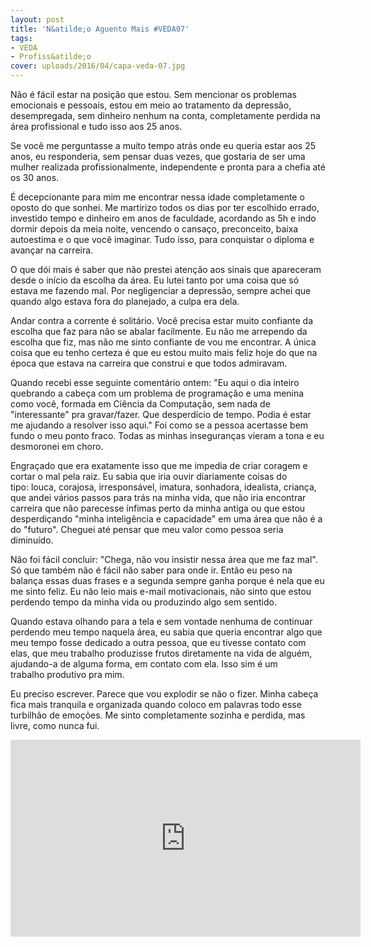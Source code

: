 ```yaml
---
layout: post
title: 'N&atilde;o Aguento Mais #VEDA07'
tags:
- VEDA
- Profiss&atilde;o
cover: uploads/2016/04/capa-veda-07.jpg
---
```


N&atilde;o &eacute; f&aacute;cil estar na posi&ccedil;&atilde;o que estou. Sem mencionar os problemas emocionais e pessoais, estou em&nbsp;meio ao tratamento da depress&atilde;o, desempregada, sem dinheiro nenhum na conta, completamente perdida na &aacute;rea profissional e tudo isso aos 25 anos.

Se voc&ecirc; me perguntasse a muito tempo atr&aacute;s onde eu queria estar aos 25 anos, eu responderia, sem pensar duas vezes, que gostaria de ser uma mulher realizada profissionalmente, independente e pronta para a chefia at&eacute; os 30 anos.

&Eacute; decepcionante para mim me encontrar nessa idade&nbsp;completamente o oposto do que sonhei. Me martirizo todos os dias por ter escolhido errado, investido tempo e dinheiro em anos de faculdade, acordando as 5h e indo dormir depois da meia noite, vencendo o cansa&ccedil;o, preconceito, baixa autoestima e o que voc&ecirc; imaginar. Tudo isso,&nbsp;para conquistar o diploma e avan&ccedil;ar na carreira.

O que d&oacute;i mais &eacute; saber que n&atilde;o prestei aten&ccedil;&atilde;o aos sinais que apareceram desde o in&iacute;cio da escolha da &aacute;rea. Eu lutei tanto por uma coisa que s&oacute; estava me fazendo mal. Por negligenciar&nbsp;a depress&atilde;o, sempre achei que quando algo estava fora do planejado, a culpa era dela.

Andar contra a corrente &eacute; solit&aacute;rio. Voc&ecirc; precisa estar muito confiante da escolha que faz para n&atilde;o se abalar facilmente. Eu n&atilde;o me arrependo da escolha que fiz, mas n&atilde;o me sinto confiante de vou me encontrar. A &uacute;nica coisa que eu tenho certeza &eacute; que eu estou muito mais feliz hoje do que na &eacute;poca que estava na carreira que construi e que todos admiravam.

Quando recebi esse seguinte&nbsp;coment&aacute;rio ontem: "Eu aqui o dia inteiro quebrando a cabe&ccedil;a com um problema de programa&ccedil;&atilde;o e uma menina como voc&ecirc;, formada em Ci&ecirc;ncia da Computa&ccedil;&atilde;o, sem nada de "interessante" pra gravar/fazer. Que desperd&iacute;cio de tempo. Podia &eacute; estar me ajudando a resolver isso aqui." Foi como se a pessoa acertasse bem fundo o meu ponto fraco. Todas as minhas inseguran&ccedil;as vieram a tona e eu desmoronei em choro.

Engra&ccedil;ado que era exatamente isso que me impedia de criar coragem e cortar o mal pela raiz. Eu sabia que iria ouvir diariamente coisas do tipo:&nbsp;louca, corajosa, irrespons&aacute;vel, imatura, sonhadora, idealista, crian&ccedil;a, que andei v&aacute;rios passos para tr&aacute;s na minha vida, que n&atilde;o iria encontrar carreira que n&atilde;o parecesse&nbsp;&iacute;nfimas perto da minha antiga ou que estou desperdi&ccedil;ando "minha intelig&ecirc;ncia e capacidade" em uma &aacute;rea que n&atilde;o &eacute; a do "futuro". Cheguei at&eacute; pensar que meu valor como pessoa seria diminu&iacute;do.

N&atilde;o foi f&aacute;cil concluir: "Chega, n&atilde;o vou insistir nessa &aacute;rea que me faz mal". S&oacute; que tamb&eacute;m n&atilde;o &eacute; f&aacute;cil n&atilde;o saber para onde ir. Ent&atilde;o eu peso na balan&ccedil;a essas duas frases e a segunda sempre ganha porque &eacute; nela que eu me sinto feliz. Eu n&atilde;o leio mais e-mail motivacionais, n&atilde;o sinto que estou perdendo tempo da minha vida ou produzindo algo sem sentido.

Quando estava olhando para a tela e sem vontade nenhuma de continuar perdendo meu tempo naquela &aacute;rea, eu sabia que queria encontrar algo que meu tempo fosse dedicado a outra pessoa, que eu tivesse contato com elas, que meu trabalho produzisse frutos diretamente na vida de algu&eacute;m, ajudando-a de alguma forma, em contato com ela. Isso sim &eacute; um trabalho&nbsp;produtivo pra mim.

Eu preciso escrever. Parece que vou explodir se n&atilde;o o fizer. Minha cabe&ccedil;a fica mais tranquila e organizada quando coloco em palavras todo esse turbilh&atilde;o de emo&ccedil;&otilde;es.&nbsp;Me sinto completamente sozinha e perdida, mas livre, como nunca fui.

<iframe width="560" height="315" src="https://www.youtube.com/embed/NpYZ8PVY_48" frameborder="0" allowfullscreen></iframe>
